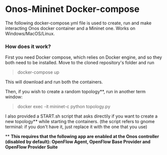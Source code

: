 # Onos-Mininet Docker-compose
The following docker-compose.yml file is used to create, run and make interacting Onos docker container and a Mininet one.
Works on Windows/MacOS/Linux.

### How does it work?
First you need Docker compose, which relies on Docker engine, and so they both need to be installed.
Move to the cloned repository's folder and run 
> docker-compose up

This will download and run both the containers.

Then, if you wish to create a random topology**, run in another term window:

> docker exec -it mininet-c python topology.py

I also provided a START.sh script that asks directily if you want to create a new topology** while starting the containers.
(the script refers to gnome terminal: if you don't have it, just replace it with the one that you use)  

** **This requires that the following app are enabled at the Onos controller (disabled by default): OpenFlow Agent, OpenFlow Base Provider and OpenFlow Provider Suite** 
